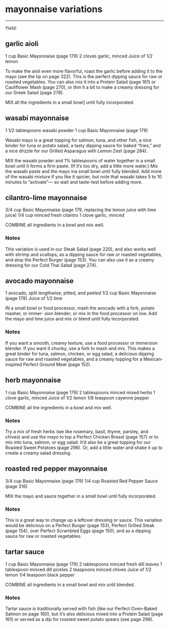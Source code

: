 # mayonnaise variations
---
Yield: 

## garlic aioli
1 cup Basic Mayonnaise (page 179)
2 cloves garlic, minced
Juice of 1/2 lemon


To make the aioli even more flavorful, roast the
garlic before adding it to the mayo (see the tip
on page 322). This is the perfect dipping sauce
for raw or roasted vegetables. You can also mix
it into a Protein Salad (page 161) or Cauliflower
Mash (page 270), or thin it a bit to make a creamy
dressing for our Greek Salad (page 278).

MIX all the ingredients in a small bowl] until
fully incorporated.


## wasabi mayonnaise
1 1/2 tablespoons wasabi powder
1 cup Basic Mayonnaise (page 179)

Wasabi mayo is a great topping for salmon,
tuna, and other fish, a nice binder for tuna or
potato salad, a tasty dipping sauce for baked
“fries,” and a nice drizzle for our Grilled
Asparagus with Lemon Zest (page 284).

MIX the wasabi powder and 1% tablespoons
of water together in a small bowl until it forms
a firm paste. (If it’s too dry, add a little more
water.) Mix the wasabi paste and the mayo ina
small bowl until fully blended. Add more of the
wasabi mixture if you like it spicier, but note
that wasabi takes 5 to 10 minutes to “activate”—
so wait and taste-test before adding more.


## cilantro-lime mayonnaise
3/4 cup Basic Mayonnaise (page 179, replacing
the lemon juice with lime juice)
1/4 cup minced fresh cilantro
1 clove garlic, minced



COMBINE all ingredients in a bowl and mix
well.

### Notes
This variation is used in our Steak Salad (page
220), and also works well with shrimp and
scallops, as a dipping sauce for raw or roasted
vegetables, and atop the Perfect Burger (page
153). You can also use it as a creamy dressing
for our Cold Thai Salad (page 274).


## avocado mayonnaise
1 avocado, split lengthwise, pitted, and peeled
1/2 cup Basic Mayonnaise (page 179)
Juice of 1/2 lime




IN a small bowl or food processor, mash the
avocado with a fork, potato masher, or immer-
sion blender; or mix in the food processor on
low. Add the mayo and lime juice and mix or
blend until fully incorporated.

### Notes
If you want a smooth, creamy texture, use a food
processor or immersion blender. If you want it
chunky, use a fork to mash and mix. This makes
a great binder for tuna, salmon, chicken, or egg
salad, a delicious dipping sauce for raw and roasted
vegetables, and a creamy topping for a Mexican-
inspired Perfect Ground Meat (page 152).



















## herb mayonnaise

1 cup Basic Mayonnaise (page 179)
2 tablespoons minced mixed herbs
1 clove garlic, minced
Juice of 1/2 lemon
1/8 teaspoon cayenne pepper



COMBINE all the ingredients in a bowl and
mix well.

### Notes


Try a mix of fresh herbs (we like rosemary,
basil, thyme, parsley, and chives) and use the
mayo to top a Perfect Chicken Breast (page 157)
or to mix into tuna, salmon, or egg salad. It’d
also be a great topping for our Roasted Sweet
Potatoes (page 296). Or, add a little water and
shake it up to create a creamy salad dressing.






## roasted red pepper mayonnaise
3/4 cup Basic Mayonnaise (page 179)
1/4 cup Roasted Red Pepper Sauce (page 316)




MIX the mayo and sauce together in a small
bowl until fully incorporated.

### Notes
This is a great way to change up a leftover
dressing or sauce. This variation would be
delicious on a Perfect Burger (page 153),
Perfect Grilled Steak (page 154), over Perfect
Scrambled Eggs (page 150), and as a dipping
sauce for raw or roasted vegetables.

## tartar sauce
1 cup Basic Mayonnaise (page 179)
2 tablespoons minced fresh dill leaves
1 tablespoon minced dill pickles
2 teaspoons minced chives
Juice of 1/2 lemon
1/4 teaspoon black pepper

COMBINE all ingredients in a small bowl and
mix until blended.


### Notes

Tartar sauce is traditionally served with fish
(like our Perfect Oven-Baked Salmon on page
160), but it’s also delicious mixed into a Protein
Salad (page 161) or served as a dip for roasted
sweet potato spears (see page 296).